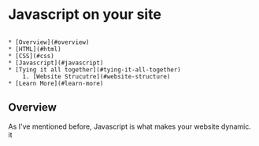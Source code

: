 # Javascript on your site

```table-of-contents

* [Overview](#overview)
* [HTML](#html)
* [CSS](#css)
* [Javascript](#javascript)
* [Tying it all together](#tying-it-all-together)
    1. [Website Strucutre](#website-structure)
* [Learn More](#learn-more)

```

## Overview

As I've mentioned before, Javascript is what makes your website dynamic. it 
